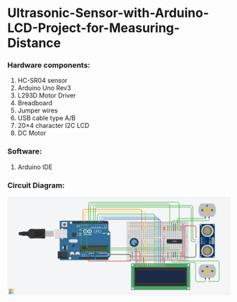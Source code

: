 # Ultrasonic-Sensor-with-Arduino-LCD-Project-for-Measuring-Distance

### Hardware components:
  1. HC-SR04 sensor
  2. Arduino Uno Rev3
  3. L293D Motor Driver
  4. Breadboard
  5. Jumper wires
  6. USB cable type A/B
  7. 20×4 character I2C LCD 
  8. DC Motor

### Software:
  1. Arduino IDE
### Circuit Diagram:
[![Circuit Diagram](Project.png)](https://github.com/sabboshachi/Ultrasonic-Sensor-with-Arduino-LCD-Project-for-Measuring-Distance/blob/master/Project.png)

